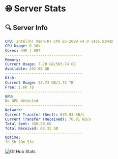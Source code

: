 # 🌐 Server Stats
## 🔍 Server Info
```yaml
CPU: Intel(R) Xeon(R) CPU E5-2699 v4 @ 1436.53MHz
CPU Usage: 6.90%
Cores: 44P | 88T
-----------------------------------
Memory:
Current Usage: 7.70 GB/503.74 GB
Available: 492.68 GB
-----------------------------------
Disk:
Current Usage: 23.73 GB/1.71 TB
Free: 1.60 TB
-----------------------------------
GPU:
No GPU detected
-----------------------------------
Network:
Current Transfer (Sent): 649.93 KB/s
Current Transfer (Received): 76.81 KB/s
Total Sent: 380.20 GB
Total Received: 63.32 GB
-----------------------------------
Uptime:
7d 5h 18m 53s
```
![GitHub Stats](https://img.shields.io/badge/Updated-2025-04-26_22:27:41-blue)
